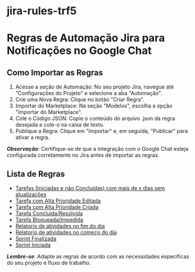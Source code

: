 # jira-rules-trf5

# Regras de Automação Jira para Notificações no Google Chat

## Como Importar as Regras
1. Acesse a seção de Automação: No seu projeto Jira, navegue até "Configurações do Projeto" e selecione a aba "Automação".
2. Crie uma Nova Regra: Clique no botão "Criar Regra".
3. Importar do Marketplace: Na seção "Modelos", escolha a opção "Importar do Marketplace".
4. Cole o Código JSON: Copie o conteúdo do arquivo .json da regra desejada e cole-o na caixa de texto.
5. Publique a Regra: Clique em "Importar" e, em seguida, "Publicar" para ativar a regra.

***Observação***: Certifique-se de que a integração com o Google Chat esteja configurada corretamente no Jira antes de importar as regras.

## Lista de Regras

+ [Tarefas (Iniciadas e não Concluidas) com mais de x dias sem atualizações](/tarefas-sem-atualizacao/README.md)
+ [Tarefa com Alta Prioridade Editada](/tarefa-alta-prioridade-editada/README.md)
+ [Tarefa com Alta Prioridade Criada](/tarefa-alta-prioridade-criada/README.md)
+ [Tarefa Concluída/Resolvida](/tarefa-concluida-resolvida/README.md)
+ [Tarefa Bloqueada/Impedida](/tarefa-bloqueada-impedida/README.md)
+ [Relatorio de atividades no fim do dia](/relatorio-fim-dia/README.md)
+ [Relatorio de atividades no começo do dia](/relatorio-inicio-dia/README.md)
+ [Sprint Finalizada](/sprint-finalizada/README.md)
+ [Sprint Iniciada](/sprint-iniciada/README.md)

***Lembre-se***: Adapte as regras de acordo com as necessidades específicas do seu projeto e fluxo de trabalho.